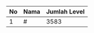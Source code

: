 | No | Nama            | Jumlah Level |
|----|-----------------|--------------|
| 1  | #    |    3583        |
